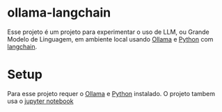 # ollama-langchain

Esse projeto é um projeto para experimentar o uso de LLM, ou Grande Modelo de Linguagem, em ambiente local usando [Ollama](https://ollama.com/) e [Python](https://www.python.org/) com [langchain](https://www.langchain.com/).

# Setup
Para esse projeto requer o [Ollama](https://ollama.com/) e [Python](https://www.python.org/) instalado.
O projeto tambem usa o [jupyter notebook](https://jupyter.org/)

